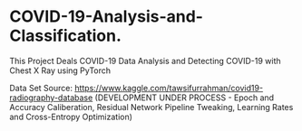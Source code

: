 # COVID-19-Analysis-and-Classification.
This Project Deals COVID-19 Data Analysis and Detecting COVID-19 with Chest X Ray using PyTorch

Data Set Source: https://www.kaggle.com/tawsifurrahman/covid19-radiography-database
(DEVELOPMENT UNDER PROCESS - Epoch and Accuracy Caliberation, Residual Network Pipeline Tweaking, Learning Rates and Cross-Entropy Optimization)
